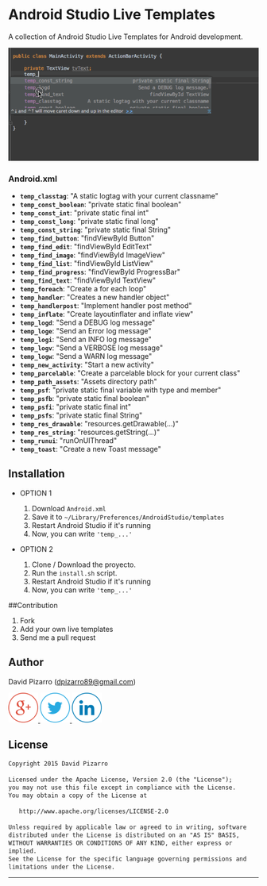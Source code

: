 # Android Studio Live Templates

A collection of Android Studio Live Templates for Android development.

![](art/demo.gif)

### Android.xml
- **`temp_classtag`**: "A static logtag with your current classname"
- **`temp_const_boolean`**: "private static final boolean"
- **`temp_const_int`**: "private static final int"
- **`temp_const_long`**: "private static final long"
- **`temp_const_string`**: "private static final String"
- **`temp_find_button`**: "findViewById Button"
- **`temp_find_edit`**: "findViewById EditText" 
- **`temp_find_image`**: "findViewById ImageView"
- **`temp_find_list`**: "findViewById ListView"
- **`temp_find_progress`**: "findViewById ProgressBar"
- **`temp_find_text`**: "findViewById TextView"
- **`temp_foreach`**: "Create a for each loop"
- **`temp_handler`**: "Creates a new handler object"
- **`temp_handlerpost`**: "Implement handler post method"
- **`temp_inflate`**: "Create layoutinflater and inflate view"
- **`temp_logd`**: "Send a DEBUG log message"
- **`temp_loge`**: "Send an Error log message"
- **`temp_logi`**: "Send an INFO log message"
- **`temp_logv`**: "Send a VERBOSE log message"
- **`temp_logw`**: "Send a WARN log message"
- **`temp_new_activity`**: "Start a new activity"
- **`temp_parcelable`**: "Create a parcelable block for your current class"
- **`temp_path_assets`**: "Assets directory path"
- **`temp_psf`**: "private static final variable with type and member"
- **`temp_psfb`**: "private static final boolean"
- **`temp_psfi`**: "private static final int"
- **`temp_psfs`**: "private static final String"
- **`temp_res_drawable`**: "resources.getDrawable(...)"
- **`temp_res_string`**: "resources.getString(...)"
- **`temp_runui`**: "runOnUIThread"
- **`temp_toast`**: "Create a new Toast message"


Installation
------------

 * OPTION 1
 
 
    1. Download `Android.xml`
    2. Save it to `~/Library/Preferences/AndroidStudio/templates`
    3. Restart Android Studio if it's running
    4. Now, you can write `'temp_...'`

 * OPTION 2

    1. Clone / Download the proyecto.
    2. Run the `install.sh` script.
    3. Restart Android Studio if it's running
    4. Now, you can write `'temp_...'`


##Contribution
1. Fork
2. Add your own live templates
3. Send me a pull request

Author
-------

David Pizarro (dpizarro89@gmail.com)

<a href="https://plus.google.com/u/0/110797503395500685158">
  <img alt="Follow me on Google+"
       src="https://raw.githubusercontent.com/DavidPizarro/android-live-templates/master/art/google.png" />
</a>
<a href="https://twitter.com/DavidPizarro89">
  <img alt="Follow me on Twitter"
       src="https://raw.githubusercontent.com/DavidPizarro/android-live-templates/master/art/twitter.png" />
</a>
<a href="https://www.linkedin.com/in/davidpizarrodejesus">
  <img alt="Follow me on LinkedIn"
       src="https://raw.githubusercontent.com/DavidPizarro/android-live-templates/master/art/linkedin.png" />
</a>

License
-------

    Copyright 2015 David Pizarro

    Licensed under the Apache License, Version 2.0 (the "License");
    you may not use this file except in compliance with the License.
    You may obtain a copy of the License at

       http://www.apache.org/licenses/LICENSE-2.0

    Unless required by applicable law or agreed to in writing, software
    distributed under the License is distributed on an "AS IS" BASIS,
    WITHOUT WARRANTIES OR CONDITIONS OF ANY KIND, either express or implied.
    See the License for the specific language governing permissions and
    limitations under the License.


---
